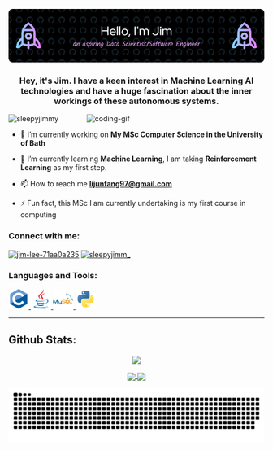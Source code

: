 ![Header](./github-header-image.png)


<h3 align="center">Hey, it's Jim. I have a keen interest in Machine Learning AI technologies and have a huge fascination about the inner workings of these autonomous systems.</h3>
<img align="right" alt="coding-gif" width="350" src="https://media4.giphy.com/media/HzPtbOKyBoBFsK4hyc/200w.gif?cid=6c09b952vn96o264qn75fadhrzr9xj9whnzel769jz067w1u&ep=v1_gifs_search&rid=200w.gif&ct=g">

<p align="left"> <img src="https://komarev.com/ghpvc/?username=sleepyjimmy&label=Profile%20views&color=0e75b6&style=flat" alt="sleepyjimmy" /> </p>

- 🔭 I’m currently working on **My MSc Computer Science in the University of Bath**

- 🌱 I’m currently learning **Machine Learning**, I am taking **Reinforcement Learning** as my first step.

- 📫 How to reach me **lijunfang97@gmail.com**

- ⚡ Fun fact, this MSc I am currently undertaking is my first course in computing

<h3 align="left">Connect with me:</h3>
<p align="left">
<a href="https://linkedin.com/in/jim-lee-71aa0a235" target="blank"><img align="center" src="https://raw.githubusercontent.com/rahuldkjain/github-profile-readme-generator/master/src/images/icons/Social/linked-in-alt.svg" alt="jim-lee-71aa0a235" height="30" width="40" /></a>
<a href="https://instagram.com/sleepyjimm_" target="blank"><img align="center" src="https://raw.githubusercontent.com/rahuldkjain/github-profile-readme-generator/master/src/images/icons/Social/instagram.svg" alt="sleepyjimm_" height="30" width="40" /></a>
</p>

<h3 align="left">Languages and Tools:</h3>
<p align="left"> <a href="https://www.cprogramming.com/" target="_blank" rel="noreferrer"> <img src="https://raw.githubusercontent.com/devicons/devicon/master/icons/c/c-original.svg" alt="c" width="40" height="40"/> </a> <a href="https://www.java.com" target="_blank" rel="noreferrer"> <img src="https://raw.githubusercontent.com/devicons/devicon/master/icons/java/java-original.svg" alt="java" width="40" height="40"/> </a> <a href="https://www.mysql.com/" target="_blank" rel="noreferrer"> <img src="https://raw.githubusercontent.com/devicons/devicon/master/icons/mysql/mysql-original-wordmark.svg" alt="mysql" width="40" height="40"/> </a> <a href="https://www.python.org" target="_blank" rel="noreferrer"> <img src="https://raw.githubusercontent.com/devicons/devicon/master/icons/python/python-original.svg" alt="python" width="40" height="40"/> </a> </p>

<hr/>

## Github Stats:
<p align="center">
   <img align="center" src="https://github-readme-streak-stats.herokuapp.com/?user=sleepyjimmy&theme=radical&"/>
</p>

<p align="center">
  <a href="https://github.com/sleepyjimmy">
   <img height="156em" align="center" src="https://github-readme-stats.vercel.app/api?username=sleepyjimmy&show_icons=true&locale=en&theme=radical&count_private=true">
  </a>
  <a href="https://github.com/sleepyjimmy/github-readme-stats">
    <img height="156em" align="center" src="https://github-readme-stats.vercel.app/api/top-langs?username=sleepyjimmy&show_icons=true&locale=en&layout=compact&theme=radical&langs_count=6" />
  </a>
 </p>

<p align="center">
<picture>
  <source media="(prefers-color-scheme: dark)" srcset="https://raw.githubusercontent.com/sleepyjimmy/sleepyjimmy/output/github-contribution-grid-snake-dark.svg">
  <source media="(prefers-color-scheme: light)" srcset="https://raw.githubusercontent.com/sleepyjimmy/sleepyjimmy/output/github-contribution-grid-snake.svg">
 <img alt="github contribution grid snake animation" src="https://raw.githubusercontent.com/sleepyjimmy/sleepyjimmy/output/github-contribution-grid-snake-dark.svg">
</picture>
</p>
